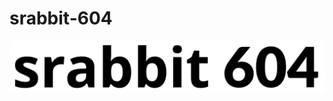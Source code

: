 # srabbit-604
<p align=center>
	<a>
		<img src="https://raw.githubusercontent.com/Bunny350/srabbit-604/main/Media/Logos/Pack/srabbit%20604%20wide.svg" alt="srabbit 604 (Wide)">
	</a>
</p>
<!-- This is just the beginning, that will show right after srabbit 604 release.

Total downloads: can we hit ten-thousand sets?

[downloads](https://img.shields.io/github/downloads/Bunny350/srabbit-604/total)

-->
srabbit 604 Modular power bank.

## Early access product
srabbit 604 is currently open for early access. Any problem that was found might be design errors.
If this presists, then please head to Issues section.

[![issues](https://img.shields.io/github/issues/Bunny350/srabbit-604)](https://github.com/Bunny350/srabbit-604/issues)

We have also opened a new channel called #srabbit-604-earlyaccess text channel for everyone, so if you have issues assembling the unit then please visit and join our Discord server.

[![discord](https://img.shields.io/discord/272981155433807875?label=Bunny%20350%20by%20OITSWILLIAM%20PANG&logo=discord&logoColor=white)](https://discord.gg/Cu6e9ra)

There are other ways to ask for help, you can message @officialbunny350 in Facebook and @realBunny350 in Twitter.

![srabbit 604 with USB brick render](/Media/Renders/604%20body%20with%20usb%20final.png)
## Variants
srabbit 604 has different variants, each serves different purposes. srabbit 604 (the base model) consists 4S 2P 6000mAh 18650 cells, which makes it easy to build. While srabbit 604+ contains 4S (1P) 8000mAh Lithium-polymer cells which to us thinking it is difficult to source with the exact match.

The USB brick allows srabbit 604 to charge the devices. In the future, the tablet chargers / holders (the X and XG series) can not only charge tablets, they can let tablets stay uninterrupted off-grid for about a day (or otherwise less).

These modular batteries and power bricks are open for early access. Accessories will be released once it is done designing, prototyping and testing.
